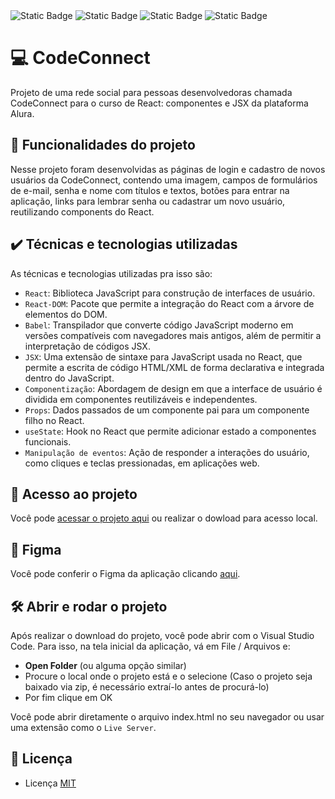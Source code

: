 <div>
    <img alt="Static Badge" src="https://img.shields.io/badge/html5-Skill?style=for-the-badge&logo=html5&logoColor=white&color=darkorange">
    <img alt="Static Badge" src="https://img.shields.io/badge/css3-Skill?style=for-the-badge&logo=css3&logoColor=white&color=mediumblue">
    <img alt="Static Badge" src="https://img.shields.io/badge/javascript-Skill?style=for-the-badge&logo=javascript&logoColor=black&color=gold">
    <img alt="Static Badge" src="https://img.shields.io/badge/react-Skill?style=for-the-badge&logo=react&logoColor=black&color=cyan">
<duv/>

# 💻 CodeConnect

Projeto de uma rede social para pessoas desenvolvedoras chamada CodeConnect para o curso de React: componentes e JSX da plataforma Alura.

## 🔨 Funcionalidades do projeto

Nesse projeto foram desenvolvidas as páginas de login e cadastro de novos usuários da CodeConnect, contendo uma imagem, campos de formulários de e-mail, senha e nome com títulos e textos, botões para entrar na aplicação, links para lembrar senha ou cadastrar um novo usuário, reutilizando components do React.

## ✔️ Técnicas e tecnologias utilizadas

As técnicas e tecnologias utilizadas pra isso são:

- `React`: Biblioteca JavaScript para construção de interfaces de usuário.
- `React-DOM`: Pacote que permite a integração do React com a árvore de elementos do DOM.
- `Babel`: Transpilador que converte código JavaScript moderno em versões compatíveis com navegadores mais antigos, além de permitir a interpretação de códigos JSX.
- `JSX`: Uma extensão de sintaxe para JavaScript usada no React, que permite a escrita de código HTML/XML de forma declarativa e integrada dentro do JavaScript.
- `Componentização`: Abordagem de design em que a interface de usuário é dividida em componentes reutilizáveis e independentes.
- `Props`: Dados passados de um componente pai para um componente filho no React.
- `useState`: Hook no React que permite adicionar estado a componentes funcionais.
- `Manipulação de eventos`: Ação de responder a interações do usuário, como cliques e teclas pressionadas, em aplicações web.

## 📁 Acesso ao projeto

Você pode [acessar o projeto aqui](https://jhony-code-connect.vercel.app/) ou realizar o dowload para acesso local.

## 🎨 Figma

Você pode conferir o Figma da aplicação clicando [aqui](https://www.figma.com/file/SASyBm2k3IlqrO8qI1Otg1/CodeConnect-%7C-React%3A-Componentização-e-conceitos-básicos-(JSX)).

## 🛠️ Abrir e rodar o projeto

Após realizar o download do projeto, você pode abrir com o Visual Studio Code. Para isso, na tela inicial da aplicação, vá em File / Arquivos e:

- **Open Folder** (ou alguma opção similar)
- Procure o local onde o projeto está e o selecione (Caso o projeto seja baixado via zip, é necessário extraí-lo antes de procurá-lo)
- Por fim clique em OK

Você pode abrir diretamente o arquivo index.html no seu navegador ou usar uma extensão como o ``Live Server``.

## 📁 Licença

- Licença [MIT](https://github.com/jhonyrcs/code-connect/blob/master/LICENSE)
